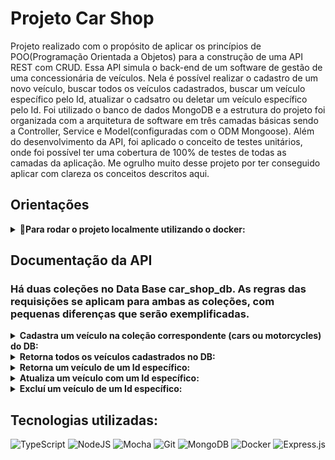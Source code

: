 
# Projeto Car Shop

Projeto realizado com o propósito de aplicar os princípios de POO(Programação Orientada a Objetos) para a construção de uma API REST com CRUD. Essa API simula o back-end de um software de gestão de uma concessionária de veículos. Nela é possível realizar o cadastro de um novo veículo, buscar todos os veículos cadastrados, buscar um veículo específico pelo Id, atualizar o cadsatro ou deletar um veículo específico pelo Id.
Foi utilizado o banco de dados MongoDB e a estrutura do projeto foi organizada com a arquitetura de software em três camadas básicas sendo a Controller, Service e Model(configuradas com o ODM Mongoose).
Além do desenvolvimento da API, foi aplicado o conceito de testes unitários, onde foi possível ter uma cobertura de 100% de testes de todas as camadas da aplicação.
Me ogrulho muito desse projeto por ter conseguido aplicar com clareza os conceitos descritos aqui.


## Orientações
<details>
<summary><strong>🐳Para rodar o projeto localmente utilizando o docker:</strong></summary>

    1. Clone o repositório
        - Use o comando: `git clone https://github.com/JoussemarBorges/Car_shop_Joussemar`.
        - Entre na pasta do repositório que você acabou de clonar:
        - `cd sd-024-a-project-car-shop`

    2. Instale as dependências:
        - `npm install`

    3. Certifique-se de ter o docker instalado na versão 1.29 ou superior. Você pode verificar como instalar o docker na documentação: https://docs.docker.com/compose/install/.

     4. O arquivo docker-compose.yml contém as configurações necessárias para rodar os serviços "app-car-shop" - que irá rodar o node - e "mongodb" que irá rodar o mongodb.
        - Já esxiste um arquivo Dokcerfile na raiz do projeto com as configurações necessárias para montar a imagem do node.

    5. Para subir os containers, conforme as configurações acima, rode o comando:
        - docker-compose up - d
        - Esse comando fará a montagem dos container em segundo plano(-d)
        - A partir daqui já é possível rodar o container car_shop via CLI ou abri-lo no VS Code.
        - Caso deseje usar o terminal interativo do container criado pelo compose, utilize o comando docker exec -it car_shop bash
</details>


## Documentação da API

### Há duas coleções no Data Base car_shop_db. As regras das requisições se aplicam para ambas as coleções, com pequenas diferenças que serão exemplificadas.
<details>
<summary><strong>Cadastra um veículo na coleção correspondente (cars ou motorcycles) do DB:</strong></summary>

```http
POST /cars/
POST /motorcycle/
```

| Parâmetro   | Tipo       | Descrição                                   |
| :---------- | :--------- | :------------------------------------------ |
| `body` | object | **Obrigatório**. Propriedades e valores para atualização|

    - O body da requisição deve seguir o padrão conforme exemplo abaixo:
        Car:
        { 
            "model": "Marea",
            "year": 1992,
            "color": "Red",
            "status": true, **O único campo opcional**
            "buyValue": 12.000,
            "doorsQty": 2,
            "seatsQty": 5
        }

        Motorcycle:
        {
            "model": "Honda Cb 600f Hornet",
            "year": 2005,
            "color": "Yellow",
            "status": true,
            "buyValue": 30.000,
            "category": "Street",
            "engineCapacity": 600
        }

    - Retorna o status 201 caso seja possível cadastrar um veículo com sucesso!

    - Retorna um json com os dados cadastrados no DB:

        Car:
        {
            "id": "6348513f34c397abcad040b2",
            "model": "Marea",
            "year": 2002,
            "color": "Black",
            "status": true,
            "buyValue": 15.990,
            "doorsQty": 4,
            "seatsQty": 5
        }

        Motorcylce:
        {
            "id": "6348513f34c397abcad040b2",
            "model": "Honda Cb 600f Hornet",
            "year": 2005,
            "color": "Yellow",
            "status": true,
            "buyValue": 30.000,
            "category": "Street",
            "engineCapacity": 600
        }

</details>

<details>
<summary><strong>Retorna todos os veículos cadastrados no DB:</strong></summary>

```http
GET /cars/
GET /motorcycle/
```

| Parâmetro   | Tipo       | Descrição                           |
| :---------- | :--------- | :---------------------------------- |
| ` - ` | ` - ` | `  --  ` |

    - Em caso de Sucesso retornará  ostatus 200 com a seguinte estrutura:
        
        Cars:
        [{
            "id": "634852326b35b59438fbea2f",
            "model": "Marea",
            "year": 2002,
            "color": "Black",
            "status": true,
            "buyValue": 15.99,
            "doorsQty": 4,
            "seatsQty": 5
        },
        {
            "id": "634852326b35b59438fbea31",
            "model": "Tempra",
            "year": 1995,
            "color": "Black",
            "buyValue": 39,
            "doorsQty": 2,
            "seatsQty": 5
        }]

        Motorcycles:
        [{
            "id": "634852326b35b59438fbea2f",
            "model": "Honda Cb 600f Hornet",
            "year": 2005,
            "color": "Yellow",
            "status": true,
            "buyValue": 30.000,
            "category": "Street",
            "engineCapacity": 600
        },
        {
            "id": "634852326b35b59438fbea31",
            "model": "Honda Cbr 1000rr",
            "year": 2011,
            "color": "Orange",
            "status": true,
            "buyValue": 59.900,
            "category": "Street",
            "engineCapacity": 1000
        }]


</details>

<details>
<summary><strong>Retorna um veículo de um Id específico:</strong></summary>

```http
GET /cars/${id}
GET /motorcycle/${id}
```

| Parâmetro   | Tipo       | Descrição                                   |
| :---------- | :--------- | :------------------------------------------ |
| `id`      | `string` | **Obrigatório**. O ID do veículo a ser consultado |
    
    - Em caso de sucesso retornará o status 200 e os dados do veículo referente ao id pesquisado:

        Car:
        {
            "id": "634852326b35b59438fbea2f",
            "model": "Marea",
            "year": 2002,
            "color": "Black",
            "status": true,
            "buyValue": 15.99,
            "doorsQty": 4,
            "seatsQty": 5
        }

        Motorcycle:
        {
            "id": "634852326b35b59438fbea31",
            "model": "Honda Cbr 1000rr",
            "year": 2011,
            "color": "Orange",
            "status": true,
            "buyValue": 59.900,
            "category": "Street",
            "engineCapacity": 1000
        }    

    - Retornará o status 422 e um json com a mensagem de erro, caso o id fornecido não esteja no formato correto (default gerado pelo Mongo DB) : 
        { "message": "Invalid mongo id" }

    - Retornará o status 404 e um json com a mensagem de erro, caso o veículo não tenha sido cadastrado:
        Car: { "message": "Car not found" }

        Motorcycle: { "message": "Motorcycle not found" }

</details>

<details>
<summary><strong>Atualiza um veículo com um Id específico:</strong></summary>

```http
PUT /cars/${id}
PUT /motorcycle/${id}
```

| Parâmetro   | Tipo       | Descrição                                   |
| :---------- | :--------- | :------------------------------------------ |
| `id`      | `string` | **Obrigatório**. O ID do veículo a ser atualizado |
| `body` | object | **Obrigatório**. Propriedades e valores para atualização|

    - O body da requisição deve seguir o padrão conforme exemplo abaixo:
        
        Car:
        { 
            "model": "Marea",
            "year": 1992,
            "color": "Red",
            "status": true, **O único campo opcional**
            "buyValue": 12.000,
            "doorsQty": 2,
            "seatsQty": 5
        }

        Motorcycle:
        {
            "model": "Honda Cb 600f Hornet",
            "year": 2014,
            "color": "Red",
            "status": true,
            "buyValue": 45.000,
            "category": "Street",
            "engineCapacity": 600
        }

    - Serão feitas as mesmas validações de formato de Id e de Id cadastrado conforme descrito na documentação de retorno de Id específico;

    - Será retornado os daso atualizados do veículo conforme exemplo abaixo:
    
        Car:
        {
            "id": "634852326b35b59438fbea2f",
            "model": "Marea",
            "year": 1992,
            "color": "Red",
            "status": true,
            "buyValue": 12.000,
            "doorsQty": 2,
            "seatsQty": 5
        }

        MOtorcycle:
        {
            "id": "634852326b35b59438fbea2f",
            "model": "Honda Cb 600f Hornet",
            "year": 2014,
            "color": "Red",
            "status": true,
            "buyValue": 45.000,
            "category": "Street",
            "engineCapacity": 600
        }
    
    - Retornará o status 422 e um json com a mensagem de erro, caso o id fornecido não esteja no formato correto (default gerado pelo Mongo DB) : 
        { "message": "Invalid mongo id" }

    - Retornará o status 404 e um json com a mensagem de erro, caso o veículo não tenha sido cadastrado:
        Car: { "message": "Car not found" }

        Motorcycle: { "message": "Motorcycle not found" }

</details>

<details>
<summary><strong>Excluí um veículo de um Id específico:</strong></summary>

```http
DELETE /cars/${id}
DELETE /motorcycles/${id}
```

| Parâmetro   | Tipo       | Descrição                                   |
| :---------- | :--------- | :------------------------------------------ |
| `id`      | `string` | **Obrigatório**. O ID do veículo a ser deletado |


    - Será retornar o status 204 sem o Json caso o veículo sejá excluído com sucesso.

    - Retornará o status 422 e um json com a mensagem de erro, caso o id fornecido não esteja no formato correto (default gerado pelo Mongo DB) : 
        { "message": "Invalid mongo id" }

    - Retornará o status 404 e um json com a mensagem de erro, caso o veículo não tenha sido cadastrado:
        Car: { "message": "Car not found" }

        Motorcycle: { "message": "Motorcycle not found" }
</details>

## Tecnologias utilizadas:
![TypeScript](https://img.shields.io/badge/typescript-%23007ACC.svg?style=for-the-badge&logo=typescript&logoColor=white) ![NodeJS](https://img.shields.io/badge/Node.js-43853D?style=for-the-badge&logo=node.js&logoColor=white)  ![Mocha](https://img.shields.io/badge/mocha.js-323330?style=for-the-badge&logo=mocha&logoColor=Brown) ![Git](https://img.shields.io/badge/GIT-E44C30?style=for-the-badge&logo=git&logoColor=white) ![MongoDB](https://img.shields.io/badge/MongoDB-%234ea94b.svg?style=for-the-badge&logo=mongodb&logoColor=white) ![Docker](https://img.shields.io/badge/docker-%230db7ed.svg?style=for-the-badge&logo=docker&logoColor=white) ![Express.js](https://img.shields.io/badge/express.js-%23404d59.svg?style=for-the-badge&logo=express&logoColor=%2361DAFB)
    
